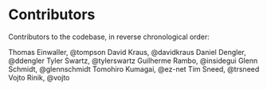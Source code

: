 Contributors
============

Contributors to the codebase, in reverse chronological order:

Thomas Einwaller, @tompson
David Kraus, @davidkraus
Daniel Dengler, @ddengler
Tyler Swartz, @tylerswartz
Guilherme Rambo, @insidegui
Glenn Schmidt, @glennschmidt
Tomohiro Kumagai, @ez-net
Tim Sneed, @trsneed
Vojto Rinik, @vojto
